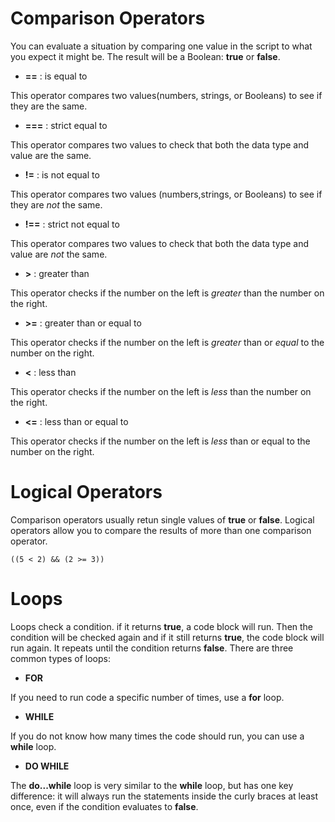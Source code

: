 # Comparison Operators

You can evaluate a situation by comparing one value in the script to what you expect it might be. The result will be a Boolean: **true** or **false**.

- **==** : is equal to 

This operator compares two values(numbers, strings, or Booleans) to see if they are the same.

- **===** : strict equal to

This operator compares two values to check that both the data type and value are the same.

- **!=** : is not equal to

This operator compares two values (numbers,strings, or Booleans) to see if they are *not* the same.

- **!==** : strict not equal to

This operator compares two values to check that both the data type and value are _not_ the same.

- **>** : greater than

This operator checks if the number on the left is *greater* than the number on the right.

- **>=** : greater than or equal to

This operator checks if the number on the left is *greater* than or *equal* to the number on the right.

- **<** : less than

This operator checks if the number on the left is *less* than the number on the right.

- **<=** : less than or equal to

This operator checks if the number on the left is *less* than or equal to the number on the right.

# Logical Operators

Comparison operators usually retun single values of **true** or **false**.
Logical operators allow you to compare the results of more than one comparison operator.

`((5 < 2) && (2 >= 3))`

# Loops

Loops check a condition. if it returns **true**, a code block will run. Then the condition will be checked again and if it still returns **true**, the code block will run again. It repeats until the condition returns **false**. 
There are three common types of loops:

- **FOR** 

If you need to run code a specific number of times, use a **for** loop.

- **WHILE**

If you do not know how many times the code should run, you can use a **while** loop.

- **DO WHILE**

The **do...while** loop is very similar to the **while** loop, but has one key difference: it will always run the statements inside the curly braces at least once, even if the condition evaluates to **false**.

